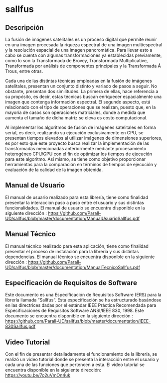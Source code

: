 # sallfus
## Descripción

La fusión de imágenes satelitales es un proceso digital que permite reunir en una imagen procesada la riqueza espectral de una imagen multiespectral y la resolución espacial de una imagen pancromática. Para llevar esto a cabo se cuenta con algunas transformaciones ya establecidas previamente, como lo son la Transformada de Brovey, Transformada Multiplicative, Transformada por análisis de componentes principales y la Transformada Á Trous, entre otras. 

Cada una de las distintas técnicas empleadas en la fusión de imágenes satelitales, presentan un conjunto distinto y variado de pasos a seguir. No obstante, presentan dos similitudes. La primera de ellas, hace referencia a su propósito, es decir, estas técnicas buscan enriquecer espacialmente una imagen que contenga información espectral. El segundo aspecto, está relacionado con el tipo de operaciones que se realizan, puesto que, en la mayoría de casos son operaciones matriciales, donde a medida que aumenta el tamaño de dicha matriz se eleva es costo computacional.

Al implementar los algoritmos de fusión de imágenes satelitales en forma serial, es decir, realizando su ejecución exclusivamente en CPU, se presentan tiempos elevados al utilizar imágenes de dimensiones superiores, es por esto que este proyecto busca realizar la implementación de las transformadas mencionadas anteriormente mediante procesamiento heterogéneo CPU/GPU con el fin de optimizar los tiempos de ejecución para este algoritmo. Así mismo, se tiene como objetivo proporcionar herramientas para la comparación en términos de tiempos de ejecución y evaluación de la calidad de la imagen obtenida. 


## Manual de Usuario

El manual de usuario realizado para esta librería, tiene como finalidad presentar la interacción paso a paso entre el usuario y sus distintas funcionalidades. El manual de usuario se encuentra disponible en la siguiente dirección : https://github.com/Parall-UD/sallfus/blob/master/documentation/ManualUsuarioSallfus.pdf

## Manual Técnico

El manual técnico realizado para esta aplicación, tiene como finalidad presentar el proceso de instalación para la librería y sus distintas dependencias. El manual técnico se encuentra disponible en la siguiente dirección : https://github.com/Parall-UD/sallfus/blob/master/documentation/ManualTecnicoSallfus.pdf

## Especificación de Requisitos de Software
Este documento es una Especificación de Requisitos Software (ERS) para la librería llamada “Sallfus”. Esta especificación se ha estructurado basándose en las directrices dadas por el estándar IEEE Práctica Recomendada para Especificaciones de Requisitos Software ANSI/IEEE 830, 1998. Este documento se encuentra disponible en la siguiente dirección : https://github.com/Parall-UD/sallfus/blob/master/documentation/IEEE-830Sallfus.pdf

## Video Tutorial
Con el fin de presentar detalladamente el funcionamiento de la librería, se realizó un video tutorial donde se presenta la interacción entre el usuario y cada una de las funciones que pertencen a esta. El video tutorial se encuentra disponible en la siguiente dirección: https://youtu.be/7o2uVmOn4uk

